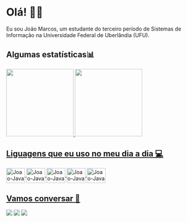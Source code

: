 # Olá! 👋🏻

Eu sou João Marcos, um estudante do terceiro período de Sistemas de Informação na Universidade Federal de Uberlândia (UFU).

<h2>Algumas estatísticas📊</h2>
<div>
  <a href="https://github.com/Joaomos">
  <img height="180em" src="https://github-readme-stats.vercel.app/api?username=Joaomos&show_icons=true&theme=tokyonight">
  <img height="180em" src="https://github-readme-stats.vercel.app/api/top-langs/?username=Joaomos&layout=donut&theme=tokyonight">
</div>

<h2>Liguagens que eu uso no meu dia a dia 💻</h2>

<div>
  <img align="center" alt="Joao-Java" height="40" width="50" src="https://cdn.jsdelivr.net/gh/devicons/devicon@latest/icons/java/java-original-wordmark.svg" />
  <img align="center" alt="Joao-Java" height="40" width="50" src="https://cdn.jsdelivr.net/gh/devicons/devicon@latest/icons/c/c-original.svg">
  <img align="center" alt="Joao-Java" height="40" width="50" src="https://cdn.jsdelivr.net/gh/devicons/devicon@latest/icons/javascript/javascript-original.svg">
  <img align="center" alt="Joao-Java" height="40" width="50" src="https://cdn.jsdelivr.net/gh/devicons/devicon@latest/icons/html5/html5-original.svg">
  <img align="center" alt="Joao-Java" height="40" width="50" src="https://cdn.jsdelivr.net/gh/devicons/devicon@latest/icons/css3/css3-original.svg">   
</div>


<h2>Vamos conversar 🤝</h2>

<div>
  <a href="https://www.linkedin.com/in/ojoaomarcosilva/" target="_blank"><img src="https://img.shields.io/badge/LinkedIn-0077B5?style=for-the-badge&logo=linkedin&logoColor=white"></a>
  <a href="https://wa.me/qr/ZYTYQWYFN3E5B1" target="_blank"><img src="https://img.shields.io/badge/WhatsApp-25D366?style=for-the-badge&logo=whatsapp&logoColor=white"></a>
  <a href="mailto:joaomarcos2827@gmail.com" target="_blank"><img src="https://img.shields.io/badge/Gmail-D14836?style=for-the-badge&logo=gmail&logoColor=white"></a>
</div>
